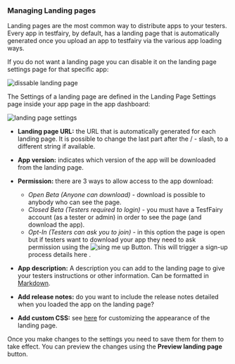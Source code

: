 ### Managing Landing pages

Landing pages are the most common way to distribute apps to your testers.
Every app in testfairy, by default, has a landing page that is automatically generated once you upload an app to testfairy via the various app loading ways.

If you do not want a landing page you can disable it on the landing page settings page for that specific app:


![dissable landing page](/img/landing-pages-on-off.png)


The Settings of a landing page are defined in the Landing Page Settings page inside your app page in the app dashboard: 


![landing page settings](/img/landing-page-fields.png)


* **Landing page URL:** the URL that is automatically generated for each landing page. It is possible to change the last part after the / - slash, to a different string if available.

* **App version:** indicates which version of the app will be downloaded from the landing page.

* **Permission:**  there are 3 ways to allow access to the app download: 
  * _Open Beta (Anyone can download)_ - download is possible to anybody who  can see the page.
  * _Closed Beta (Testers required to login)_ - you must have a TesfFairy account (as a tester or admin) in order to see the page (and download the app).
  * _Opt-In (Testers can ask you to join)_ - in this option the page is open but if testers want to download your app they need to ask permission using the ![sing me up](/img/sign-me-up-button.png)
Button. This will trigger a sign-up process details here .

* **App description:** A description you can add to the landing page to give your testers instructions or other information. Can be formatted in <a href=https://guides.github.com/features/mastering-markdown/ target=_blank >Markdown</a>.

* **Add release notes:** do you want to include the release notes detailed when you loaded the app on the landing page?
* **Add custom CSS:**  see [here](https://docs.testfairy.com/FAQ/Landing_Page_Customization.html) for customizing the appearance of the landing page.


Once you make changes to the settings you need to save them for them to take effect. You can preview the changes using the **Preview landing page** button.
